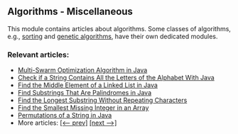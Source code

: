 ## Algorithms - Miscellaneous

This module contains articles about algorithms. Some classes of algorithms, e.g., [sorting](https://github.com/eugenp/tutorials/blob/algorithms-sorting) and [genetic algorithms](https://github.com/eugenp/tutorials/blob/algorithms-genetic), have their own dedicated modules.

### Relevant articles:

- [Multi-Swarm Optimization Algorithm in Java](https://www.baeldung.com/java-multi-swarm-algorithm)
- [Check if a String Contains All the Letters of the Alphabet With Java](https://www.baeldung.com/java-string-contains-all-letters)
- [Find the Middle Element of a Linked List in Java](https://www.baeldung.com/java-linked-list-middle-element)
- [Find Substrings That Are Palindromes in Java](https://www.baeldung.com/java-palindrome-substrings)
- [Find the Longest Substring Without Repeating Characters](https://www.baeldung.com/java-longest-substring-without-repeated-characters)
- [Find the Smallest Missing Integer in an Array](https://www.baeldung.com/java-smallest-missing-integer-in-array)
- [Permutations of a String in Java](https://www.baeldung.com/java-string-permutations)
- More articles: [[<-- prev]](/algorithms-miscellaneous-3) [[next -->]](/algorithms-miscellaneous-5)
